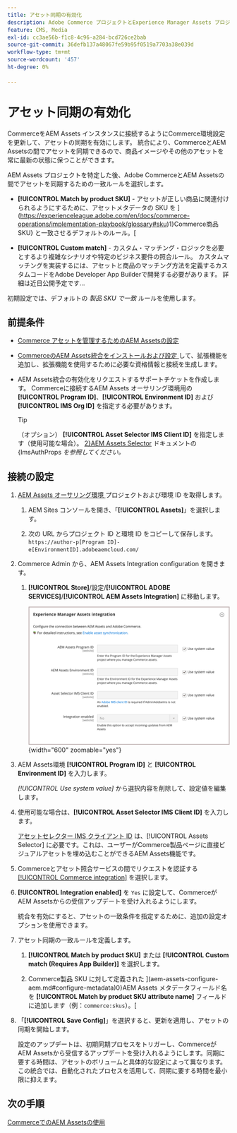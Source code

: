 ```yaml
---
title: アセット同期の有効化
description: Adobe Commerce プロジェクトとExperience Manager Assets プロジェクトを接続して、これら 2 つのシステム間のアセット同期を有効にする方法を説明します。
feature: CMS, Media
exl-id: cc3ae56b-f1c8-4c96-a284-bcd726ce2bab
source-git-commit: 36defb137a48067fe59b95f0519a7703a38e039d
workflow-type: tm+mt
source-wordcount: '457'
ht-degree: 0%

---
```


# アセット同期の有効化

CommerceをAEM Assets インスタンスに接続するようにCommerce環境設定を更新して、アセットの同期を有効にします。 統合により、CommerceとAEM Assetsの間でアセットを同期できるので、商品イメージやその他のアセットを常に最新の状態に保つことができます。

AEM Assets プロジェクトを特定した後、Adobe CommerceとAEM Assetsの間でアセットを同期するための一致ルールを選択します。

- **[!UICONTROL Match by product SKU]** - アセットが正しい商品に関連付けられるようにするために、アセットメタデータの SKU を ](https://experienceleague.adobe.com/en/docs/commerce-operations/implementation-playbook/glossary#sku)1}Commerce商品 SKU} と一致させるデフォルトのルール。[

- **[!UICONTROL Custom match]** - カスタム・マッチング・ロジックを必要とするより複雑なシナリオや特定のビジネス要件の照合ルール。 カスタムマッチングを実装するには、アセットと商品のマッチング方法を定義するカスタムコードをAdobe Developer App Builderで開発する必要があります。 詳細は近日公開予定です…

初期設定では、デフォルトの *製品 SKU で一致* ルールを使用します。

## 前提条件

- [Commerce アセットを管理するためのAEM Assetsの設定](aem-assets-configure-aem.md)

- [CommerceのAEM Assets統合をインストールおよび設定 ](aem-assets-configure-commerce.md) して、拡張機能を追加し、拡張機能を使用するために必要な資格情報と接続を生成します。

- AEM Assets統合の有効化をリクエストするサポートチケットを作成します。 Commerceに接続するAEM Assets オーサリング環境用の **[!UICONTROL Program ID]**、**[!UICONTROL Environment ID]** および **[!UICONTROL IMS Org ID]** を指定する必要があります。

  >[!TIP]
  >
  > （オプション） **[!UICONTROL Asset Selector IMS Client ID]** を指定します（使用可能な場合）。 [2}AEM Assets Selector](https://experienceleague.adobe.com/en/docs/experience-manager-cloud-service/content/assets/manage/asset-selector/asset-selector-integration/integrate-asset-selector-adobe-app) ドキュメントの {ImsAuthProps *を参照してください。*

## 接続の設定

1. [AEM Assets オーサリング環境 ](https://experienceleague.adobe.com/en/docs/experience-manager-cloud-service/content/sites/authoring/quick-start) プロジェクトおよび環境 ID を取得します。

   1. AEM Sites コンソールを開き、「**[!UICONTROL Assets]**」を選択します。

   1. 次の URL からプロジェクト ID と環境 ID をコピーして保存します。<br>`https://author-p[Program ID]-e[EnvironmentID].adobeaemcloud.com/`
1. Commerce Admin から、AEM Assets Integration configuration を開きます。

   1. **[!UICONTROL Store]**/設定/**[!UICONTROL ADOBE SERVICES]**/**[!UICONTROL AEM Assets Integration]** に移動します。

      ![AEM Assets統合：統合の有効化 ](assets/aem-assets-integration-enable-config.png){width="600" zoomable="yes"}

1. AEM Assets環境 **[!UICONTROL Program ID]** と **[!UICONTROL Environment ID]** を入力します。

   *[!UICONTROL Use system value]* から選択内容を削除して、設定値を編集します。

1. 使用可能な場合は、**[!UICONTROL Asset Selector IMS Client ID]** を入力します。

   [ アセットセレクター IMS クライアント ID](https://experienceleague.adobe.com/en/docs/experience-manager-cloud-service/content/assets/manage/asset-selector/asset-selector-integration/integrate-asset-selector-adobe-app#ims-auth-props) は、[!UICONTROL Assets Selector] に必要です。これは、ユーザーがCommerce製品ページに直接ビジュアルアセットを埋め込むことができるAEM Assets機能です。

1. Commerceとアセット照合サービスの間でリクエストを認証する [[!UICONTROL Commerce integration]](aem-assets-configure-commerce.md#add-the-integration-to-the-commerce-environment) を選択します。

1. **[!UICONTROL Integration enabled]** を `Yes` に設定して、CommerceがAEM Assetsからの受信アップデートを受け入れるようにします。

   統合を有効にすると、アセットの一致条件を指定するために、追加の設定オプションを使用できます。

1. アセット同期の一致ルールを定義します。

   1. **[!UICONTROL Match by product SKU]** または **[!UICONTROL Custom match (Requires App Builder)]** を選択します。

   1. Commerce製品 SKU に対して定義された ](aem-assets-configure-aem.md#configure-metadata)0}AEM Assets メタデータフィールド名を **[!UICONTROL Match by product SKU attribute name]** フィールドに追加します（例：`commerce:skus`）。[

1. 「**[!UICONTROL Save Config]**」を選択すると、更新を適用し、アセットの同期を開始します。

   設定のアップデートは、初期同期プロセスをトリガーし、CommerceがAEM Assetsから受信するアップデートを受け入れるようにします。同期に要する時間は、アセットのボリュームと具体的な設定によって異なります。 この統合では、自動化されたプロセスを活用して、同期に要する時間を最小限に抑えます。

## 次の手順

[CommerceでのAEM Assetsの使用](aem-assets-manage.md)
